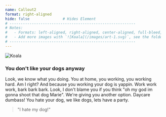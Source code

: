 ```yaml
---
name: Callout2
format: right-aligned
hide: false               # Hides Element
# ---------------------------------------------------------
# Notes:
#   - Formats: left-aligned, right-aligned, center-aligned, full-bleed, big-numbers
#   - Add more images with `![Koala](/images/art-1.svg)`, see the folder: static/images
# ---------------------------------------------------------
---
```


<section>

![Koala](/images/coop-1.png)

</section>

<section>

### You don't like your dogs anyway

Look, we know what you doing. You at home, you working, you working hard. Am I right? And because you working your dog is yappin. Work work work, bark bark bark. Look, I don't blame you if you think "oh my god im gonna shoot that dog Marie". We're giving you another option. Daycare dumbass! You hate your dog, we like dogs, lets have a party.

> "I hate my dog!"

</section>
